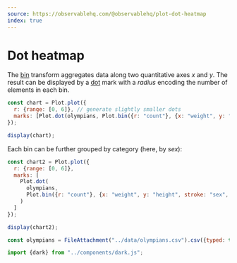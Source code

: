 ```yaml
---
source: https://observablehq.com/@observablehq/plot-dot-heatmap
index: true
---
```


# Dot heatmap

The [bin](https://observablehq.com/plot/transforms/bin) transform aggregates data along two quantitative axes _x_ and _y_. The result can be displayed by a [dot](https://observablehq.com/plot/marks/dot) mark with a _radius_ encoding the number of elements in each bin.

```js echo
const chart = Plot.plot({
  r: {range: [0, 6]}, // generate slightly smaller dots
  marks: [Plot.dot(olympians, Plot.bin({r: "count"}, {x: "weight", y: "height"}))]
});

display(chart);
```

Each bin can be further grouped by category (here, by _sex_):

```js echo
const chart2 = Plot.plot({
  r: {range: [0, 6]},
  marks: [
    Plot.dot(
      olympians,
      Plot.bin({r: "count"}, {x: "weight", y: "height", stroke: "sex", mixBlendMode: dark ? "screen" : "multiply"})
    )
  ]
});

display(chart2);
```

```js echo
const olympians = FileAttachment("../data/olympians.csv").csv({typed: true});
```

```js echo
import {dark} from "../components/dark.js";
```
